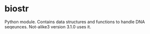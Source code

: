 # biostr
Python module. Contains data structures and functions to handle DNA seqeunces. Not-alike3 version 3.1.0 uses it.

